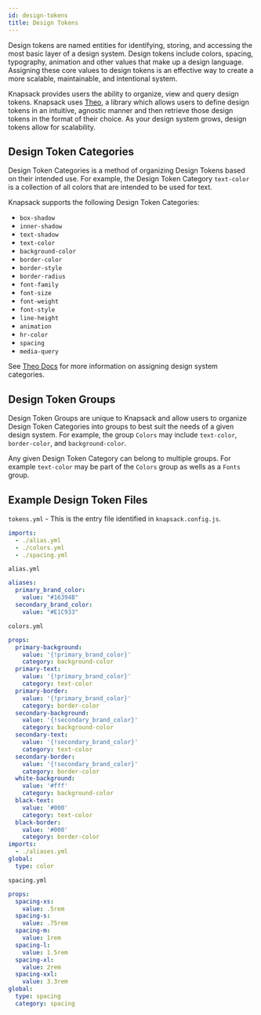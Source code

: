 ```yaml
---
id: design-tokens
title: Design Tokens
---
```


Design tokens are named entities for identifying, storing, and accessing the most basic layer of a design system. Design tokens include colors, spacing, typography, animation and other values that make up a design language. Assigning these core values to design tokens is an effective way to create a more scalable, maintainable, and intentional system.

Knapsack provides users the ability to organize, view and query design tokens. Knapsack uses [Theo](https://www.npmjs.com/package/theo), a library which allows users to define design tokens in an intuitive, agnostic manner and then retrieve those design tokens in the format of their choice. As your design system grows, design tokens allow for scalability.

## Design Token Categories

Design Token Categories is a method of organizing Design Tokens based on their intended use. For example, the Design Token Category `text-color` is a collection of all colors that are intended to be used for text. 

Knapsack supports the following Design Token Categories:

- `box-shadow`
- `inner-shadow`
- `text-shadow`
- `text-color`
- `background-color`
- `border-color`
- `border-style`
- `border-radius`
- `font-family`
- `font-size`
- `font-weight`
- `font-style`
- `line-height`
- `animation`
- `hr-color`
- `spacing`
- `media-query`

See [Theo Docs](https://github.com/salesforce-ux/theo) for more information on assigning design system categories. 

## Design Token Groups

Design Token Groups are unique to Knapsack and allow users to organize Design Token Categories into groups to best suit the needs of a given design system. For example, the group `Colors` may include `text-color`, `border-color`, and `background-color`. 

Any given Design Token Category can belong to multiple groups. For example `text-color` may be part of the `Colors` group as wells as a `Fonts` group.

## Example Design Token Files

`tokens.yml` - This is the entry file identified in `knapsack.config.js`.
```yaml
imports:
  - ./alias.yml
  - ./colors.yml
  - ./spacing.yml
```

`alias.yml`
```yaml
aliases:
  primary_brand_color:
    value: "#16394B"
  secondary_brand_color:
    value: "#E1C933"
```

`colors.yml`
```yaml
props:
  primary-background:
    value: '{!primary_brand_color}'
    category: background-color
  primary-text:
    value: '{!primary_brand_color}'
    category: text-color
  primary-border:
    value: '{!primary_brand_color}'
    category: border-color
  secondary-background:
    value: '{!secondary_brand_color}'
    category: background-color
  secondary-text:
    value: '{!secondary_brand_color}'
    category: text-color
  secondary-border:
    value: '{!secondary_brand_color}'
    category: border-color
  white-background:
    value: '#fff'
    category: background-color
  black-text:
    value: '#000'
    category: text-color
  black-border:
    value: '#000'
    category: border-color
imports:
  - ./aliases.yml
global:
  type: color
```

`spacing.yml`
```yaml
props:
  spacing-xs:
    value: .5rem
  spacing-s:
    value: .75rem
  spacing-m:
    value: 1rem
  spacing-l:
    value: 1.5rem
  spacing-xl:
    value: 2rem
  spacing-xxl:
    value: 3.3rem
global:
  type: spacing
  category: spacing
```
